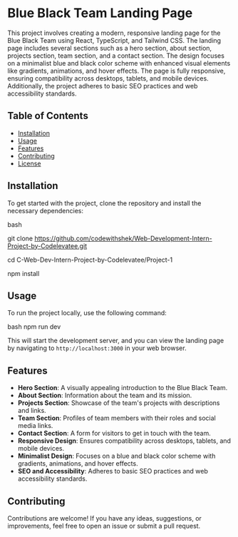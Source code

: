    
   
# Blue Black Team Landing Page

This project involves creating a modern, responsive landing page for the Blue Black Team using React, TypeScript, and Tailwind CSS. The landing page includes several sections such as a hero section, about section, projects section, team section, and a contact section. The design focuses on a minimalist blue and black color scheme with enhanced visual elements like gradients, animations, and hover effects. The page is fully responsive, ensuring compatibility across desktops, tablets, and mobile devices. Additionally, the project adheres to basic SEO practices and web accessibility standards.

## Table of Contents

- [Installation](#installation)
- [Usage](#usage)
- [Features](#features)
- [Contributing](#contributing)
- [License](#license)

## Installation

To get started with the project, clone the repository and install the necessary dependencies:


bash

git clone https://github.com/codewithshek/Web-Development-Intern-Project-by-Codelevatee.git

cd C-Web-Dev-Intern-Project-by-Codelevatee/Project-1

npm install


## Usage

To run the project locally, use the following command:

bash
npm run dev

This will start the development server, and you can view the landing page by navigating to `http://localhost:3000` in your web browser.

## Features

- **Hero Section**: A visually appealing introduction to the Blue Black Team.
- **About Section**: Information about the team and its mission.
- **Projects Section**: Showcase of the team's projects with descriptions and links.
- **Team Section**: Profiles of team members with their roles and social media links.
- **Contact Section**: A form for visitors to get in touch with the team.
- **Responsive Design**: Ensures compatibility across desktops, tablets, and mobile devices.
- **Minimalist Design**: Focuses on a blue and black color scheme with gradients, animations, and hover effects.
- **SEO and Accessibility**: Adheres to basic SEO practices and web accessibility standards.

## Contributing

Contributions are welcome! If you have any ideas, suggestions, or improvements, feel free to open an issue or submit a pull request.
